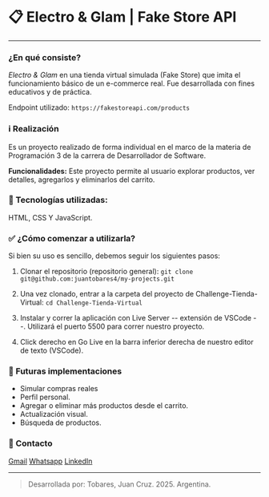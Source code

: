 # 📋 Electro & Glam | Fake Store API
---
### ¿En qué consiste?
*Electro & Glam* en una tienda virtual simulada (Fake Store) que imita el funcionamiento básico de un e-commerce real. Fue desarrollada con fines educativos y de práctica.

Endpoint utilizado:
`https://fakestoreapi.com/products`

### ℹ️ Realización
Es un proyecto realizado de forma individual en el marco de la materia de Programación 3 de la carrera de Desarrollador de Software. 

**Funcionalidades:**
Este proyecto permite al usuario explorar productos, ver detalles, agregarlos y eliminarlos del carrito. 

### 🧰 Tecnologías utilizadas:
HTML, CSS Y JavaScript.

### ✅ ¿Cómo comenzar a utilizarla?
Si bien su uso es sencillo, debemos seguir los siguientes pasos:

1. Clonar el repositorio (repositorio general): 
`git clone git@github.com:juantobares4/my-projects.git`

2. Una vez clonado, entrar a la carpeta del proyecto de Challenge-Tienda-Virtual: 
`cd Challenge-Tienda-Virtual`

3. Instalar y correr la aplicación con Live Server -- extensión de VSCode --. Utilizará el puerto 5500 para correr nuestro proyecto.

4. Click derecho en Go Live en la barra inferior derecha de nuestro editor de texto (VSCode).

### 🔨 Futuras implementaciones
- Simular compras reales
- Perfil personal.
- Agregar o eliminar más productos desde el carrito.
- Actualización visual.
- Búsqueda de productos.

### 📧 Contacto
[Gmail](mailto:juantobares4@gmail.com)
[Whatsapp](https://wa.me/543584860460)
[LinkedIn](https://www.linkedin.com/in/juancruz-tobares-dev)

---
>Desarrollada por: Tobares, Juan Cruz. 2025. Argentina.